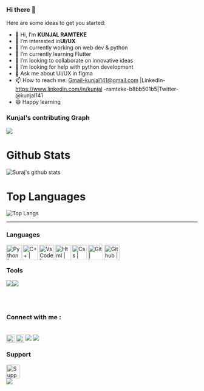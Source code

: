 ### Hi there 👋




Here are some ideas to get you started:
- 👋 Hi, I’m **KUNJAL RAMTEKE** <br>
- 👀 I’m interested in**UI/UX**
- 🔭 I’m currently working on web dev & python
- 🌱 I’m currently learning Flutter
- 👯 I’m looking to collaborate on innovative ideas
- 🤔 I’m looking for help with python development
- 💬 Ask me about UI/UX in figma
- 📫 How to reach me: Gmail-kunjal141@gmail.com |LinkedIn-https://www.linkedin.com/in/kunjal -ramteke-b8bb501b5|Twitter-@kunjal141   
- 😄 Happy learning
### Kunjal's  contributing Graph
<img src="https://activity-graph.herokuapp.com/graph?username=Kunjal-sketch&bg_color=0f2d3d&color=1cadfb&line=1cadfb&point=1cadfb&area=true&hide_border=true">


# Github Stats

![Suraj's github stats](https://github-readme-stats.vercel.app/api?username=Kunjal-sketch&show_icons=true&theme=radical)

# Top Languages 
![Top Langs](https://github-readme-stats.vercel.app/api/top-langs/?username=Kunjal-sketch&layout=compact&theme=radical)

***
### Languages  
<img align="left" alt="Python | Logo" height="40px" target="__blank" src="https://img.icons8.com/color/48/000000/python--v1.png" />  
<img align="left" alt="C++ | Logo" height="40px" target="__blank" src="https://img.icons8.com/color/48/000000/c-plus-plus-logo.png" />
<img align="left" alt="VsCode | logo" height="40px" src="https://img.icons8.com/external-tal-revivo-color-tal-revivo/24/000000/external-visual-studio-code-is-a-source-code-editor-developed-by-microsoft-logo-color-tal-revivo.png"/>
<img align="left" alt="Html | Logo" height="40px" target="__blank" src="https://img.icons8.com/color/48/000000/html-5--v1.png"/>
<img align="left" alt="Css | Logo" height="40px" target="https://icons8.com/icons/set/gmail" src="https://img.icons8.com/color/48/000000/css3.png"/>
<img align="left" alt="Git | Logo" height="40px" target="__blank" src="https://img.icons8.com/color/48/000000/git.png"/>
<img align="left" alt="Github | Logo" height="40px" target="__blank" src="https://img.icons8.com/glyph-neue/64/000000/github.png"/><br><br>

### Tools
<img src="https://img.icons8.com/color/48/000000/flutter.png"/><img src="https://img.icons8.com/color/48/000000/figma--v1.png"/>


<br><br>
###  Connect with me : <br> <br>
<img src="https://img.icons8.com/ios-filled/50/000000/gmail-new.png"/>

<img align="left" alt="Kunjal Ramteke | Instagram" width="22px" src="https://cdn.jsdelivr.net/npm/simple-icons@3.13.0/icons/instagram.svg" />

<img align="left" alt="Kunjal Ramteke | Twitter" width="22px" src="https://cdn.jsdelivr.net/npm/simple-icons@v3/icons/twitter.svg" />
<img src="https://img.icons8.com/ios-glyphs/30/000000/linkedin.png"/>

### Support
<a href='https://www.buymeacoffee.com/kaiwalya' target='_blank'><img height='36' style='border:0px;height:36px;' src='https://cdn.buymeacoffee.com/buttons/v2/default-yellow.png' border='0' alt='Support Kaiwalya on buymecoffee' /></a><br>
<img src="https://img.icons8.com/color/48/000000/music-robot.png"/>
